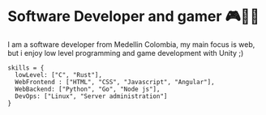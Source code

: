 # Software Developer and gamer 🎮👨‍💻
I am a software developer from Medellin Colombia, my main focus is web, but i enjoy low level programming and game development with Unity ;)
```
skills = {
  lowLevel: ["C", "Rust"],
  WebFrontend : ["HTML", "CSS", "Javascript", "Angular"],
  WebBackend: ["Python", "Go", "Node js"],
  DevOps: ["Linux", "Server administration"]
}
```

